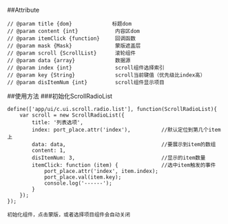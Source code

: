 ##Attribute

<pre><code>// @param title {dom}             标题dom
// @param content {int}            内容区dom
// @param itemClick {function}     回调函数
// @param mask {Mask}              蒙版遮盖层
// @param scroll {ScrollList}      滚轮组件
// @param data {array}             数据源
// @param index {int}              scroll组件选择索引
// @param key {String}             scroll当前键值（优先级比index高）
// @param disItemNum {int}         scroll组件显示项目
</code></pre>

##使用方法
###初始化ScrollRadioList

<pre><code>define(['app/ui/c.ui.scroll.radio.list'], function(ScrollRadioList){
    var scroll = new ScrollRadioList({
        title: '列表选项',
        index: port_place.attr('index'),          //默认定位到第几个item上
        data: data,                               //要展示到item的数组
        content: 1,
        disItemNum: 3,                            //显示的item数量
        itemClick: function (item) {              //选中item触发的事件
            port_place.attr('index', item.index);
            port_place.val(item.key);
            console.log('------');
        }
    });
});

初始化组件，点击蒙版，或者选择项目组件会自动关闭
</code></pre>

